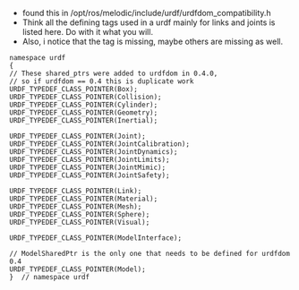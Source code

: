 - found this in /opt/ros/melodic/include/urdf/urdfdom_compatibility.h
- Think all the defining tags used in a urdf mainly for links and joints is listed here. Do with it what you will.
- Also, i notice that the <plugin> tag is missing, maybe others are missing as well.
```
namespace urdf
{
// These shared_ptrs were added to urdfdom in 0.4.0,
// so if urdfdom == 0.4 this is duplicate work
URDF_TYPEDEF_CLASS_POINTER(Box);
URDF_TYPEDEF_CLASS_POINTER(Collision);
URDF_TYPEDEF_CLASS_POINTER(Cylinder);
URDF_TYPEDEF_CLASS_POINTER(Geometry);
URDF_TYPEDEF_CLASS_POINTER(Inertial);

URDF_TYPEDEF_CLASS_POINTER(Joint);
URDF_TYPEDEF_CLASS_POINTER(JointCalibration);
URDF_TYPEDEF_CLASS_POINTER(JointDynamics);
URDF_TYPEDEF_CLASS_POINTER(JointLimits);
URDF_TYPEDEF_CLASS_POINTER(JointMimic);
URDF_TYPEDEF_CLASS_POINTER(JointSafety);

URDF_TYPEDEF_CLASS_POINTER(Link);
URDF_TYPEDEF_CLASS_POINTER(Material);
URDF_TYPEDEF_CLASS_POINTER(Mesh);
URDF_TYPEDEF_CLASS_POINTER(Sphere);
URDF_TYPEDEF_CLASS_POINTER(Visual);

URDF_TYPEDEF_CLASS_POINTER(ModelInterface);

// ModelSharedPtr is the only one that needs to be defined for urdfdom 0.4
URDF_TYPEDEF_CLASS_POINTER(Model);
}  // namespace urdf
```
